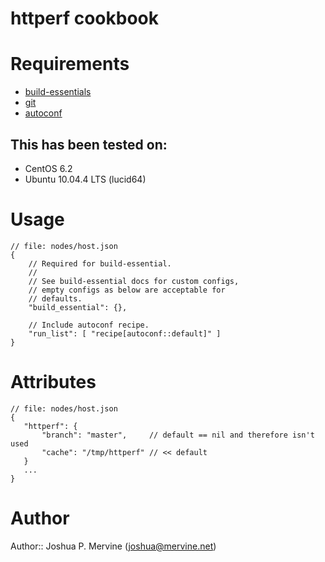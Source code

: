 # httperf cookbook

# Requirements

* [build-essentials](http://community.opscode.com/cookbooks/build-essential)
* [git](http://community.opscode.com/cookbooks/git)
* [autoconf](http://github.com/rubyops/cookbook-autoconf)

## This has been tested on:

* CentOS 6.2
* Ubuntu 10.04.4 LTS (lucid64)

# Usage

    // file: nodes/host.json
    {
        // Required for build-essential.
        //
        // See build-essential docs for custom configs,
        // empty configs as below are acceptable for
        // defaults.
        "build_essential": {},

        // Include autoconf recipe.
        "run_list": [ "recipe[autoconf::default]" ]
    }

# Attributes

    // file: nodes/host.json
    {
       "httperf": {
           "branch": "master",     // default == nil and therefore isn't used
           "cache": "/tmp/httperf" // << default
       }
       ...
    }


# Author

Author:: Joshua P. Mervine (<joshua@mervine.net>)
